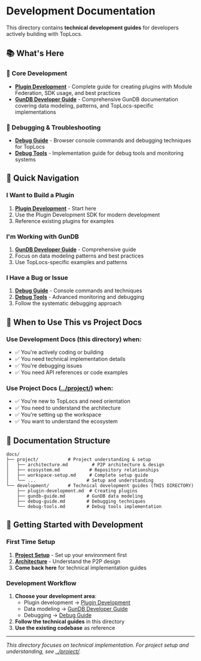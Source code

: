 # Development Documentation

This directory contains **technical development guides** for developers actively building with TopLocs.

## 📚 What's Here

### 🔧 Core Development
- **[Plugin Development](./plugin-development.md)** - Complete guide for creating plugins with Module Federation, SDK usage, and best practices
- **[GunDB Developer Guide](./gundb-guide.md)** - Comprehensive GunDB documentation covering data modeling, patterns, and TopLocs-specific implementations

### 🐛 Debugging & Troubleshooting
- **[Debug Guide](./debug-guide.md)** - Browser console commands and debugging techniques for TopLocs
- **[Debug Tools](./debug-tools.md)** - Implementation guide for debug tools and monitoring systems

## 🎯 Quick Navigation

### I Want to Build a Plugin
1. **[Plugin Development](./plugin-development.md)** - Start here
2. Use the Plugin Development SDK for modern development
3. Reference existing plugins for examples

### I'm Working with GunDB
1. **[GunDB Developer Guide](./gundb-guide.md)** - Comprehensive guide
2. Focus on data modeling patterns and best practices
3. Use TopLocs-specific examples and patterns

### I Have a Bug or Issue
1. **[Debug Guide](./debug-guide.md)** - Console commands and techniques
2. **[Debug Tools](./debug-tools.md)** - Advanced monitoring and debugging
3. Follow the systematic debugging approach

## 🔀 When to Use This vs Project Docs

### Use **Development Docs** (this directory) when:
- ✅ You're actively coding or building
- ✅ You need technical implementation details
- ✅ You're debugging issues
- ✅ You need API references or code examples

### Use **Project Docs** ([../project/](../project/)) when:
- ✅ You're new to TopLocs and need orientation
- ✅ You need to understand the architecture
- ✅ You're setting up the workspace
- ✅ You want to understand the ecosystem

## 📁 Documentation Structure

```
docs/
├── project/           # Project understanding & setup
│   ├── architecture.md         # P2P architecture & design
│   ├── ecosystem.md           # Repository relationships
│   ├── workspace-setup.md     # Complete setup guide
│   └── ...                   # Setup and understanding
└── development/       # Technical development guides (THIS DIRECTORY)
    ├── plugin-development.md  # Creating plugins
    ├── gundb-guide.md        # GunDB data modeling
    ├── debug-guide.md        # Debugging techniques
    └── debug-tools.md        # Debug tools implementation
```

## 🚀 Getting Started with Development

### First Time Setup
1. **[Project Setup](../project/workspace-setup.md)** - Set up your environment first
2. **[Architecture](../project/architecture.md)** - Understand the P2P design
3. **Come back here** for technical implementation guides

### Development Workflow
1. **Choose your development area**:
   - Plugin development → [Plugin Development](./plugin-development.md)
   - Data modeling → [GunDB Developer Guide](./gundb-guide.md)
   - Debugging → [Debug Guide](./debug-guide.md)
2. **Follow the technical guides** in this directory
3. **Use the existing codebase** as reference

---

*This directory focuses on technical implementation. For project setup and understanding, see [../project/](../project/).*